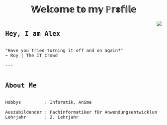 <body>
<h1 align="center"> 𝕎𝕖𝕝𝕔𝕠𝕞𝕖 𝕥𝕠 𝕞𝕪 ℙ𝕣𝕠𝕗𝕚𝕝𝕖</h1>

<div style="display: flex; height: 400px">
<pre style="margin: 0px">
<h2>Hey, I am Alex</h2>
"Have you tried turning it off and on again?"
~ Roy | The IT Crowd

<div>---</div>
<h2>About Me</h2>
Hobbys         : Inforatik, Anime <br/>
Auszubildender : Fachinformatiker für Anwendungsentwicklung
Lehrjahr       : 2. Lehrjahr
</pre>

<img src="assets/Street.gif" />
</div>



</body>
